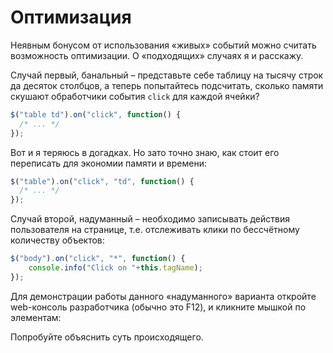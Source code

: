 # Оптимизация

Неявным бонусом от использования «живых» событий можно считать возможность оптимизации. О «подходящих» случаях я и расскажу.

Случай первый, банальный – представьте себе таблицу на тысячу строк да десяток столбцов, а теперь попытайтесь подсчитать, сколько памяти скушают обработчики события `click` для каждой ячейки?

```javascript
$("table td").on("click", function() { 
  /* ... */
});
```

Вот и я теряюсь в догадках. Но зато точно знаю, как стоит его переписать для экономии памяти и времени:

```javascript
$("table").on("click", "td", function() { 
  /* ... */
});
```

Случай второй, надуманный – необходимо записывать действия пользователя на странице, т.е. отслеживать клики по бессчётному количеству объектов:

```javascript
$("body").on("click", "*", function() {
    console.info("Click on "+this.tagName);
});
```

Для демонстрации работы данного «надуманного» варианта откройте web-консоль разработчика (обычно это F12), и кликните мышкой по элементам:

Попробуйте объяснить суть происходящего.
